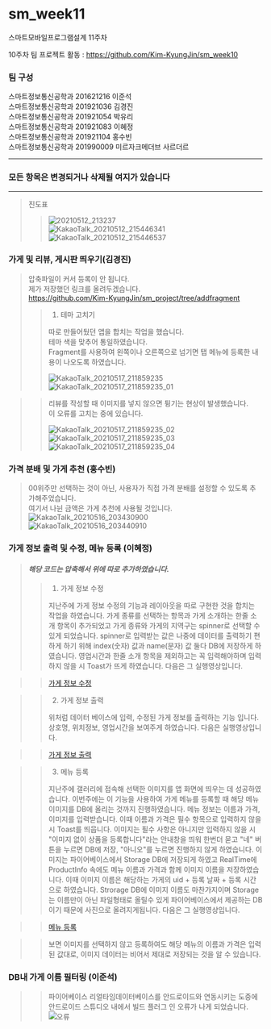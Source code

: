 # sm_week11
스마트모바일프로그램설계 11주차

10주차 팀 프로젝트 활동 : https://github.com/Kim-KyungJin/sm_week10

### 팀 구성   
스마트정보통신공학과 201621216 이준석   
스마트정보통신공학과 201921036 김경진   
스마트정보통신공학과 201921054 박유리   
스마트정보통신공학과 201921083 이혜정   
스마트정보통신공학과 201921104 홍수빈    
스마트정보통신공학과 201990009 미르자크메더브 사르더르    

   ***   
### 모든 항목은 변경되거나 삭제될 여지가 있습니다   
   ***   
   
   
>진도표
>>![20210512_213237](https://user-images.githubusercontent.com/76034369/117975623-d1ef7000-b369-11eb-9232-a562c93b3666.png)   
>>![KakaoTalk_20210512_215446341](https://user-images.githubusercontent.com/57963888/117978537-f1d46300-b36c-11eb-8867-f82abbd1c939.jpg)   
>>![KakaoTalk_20210512_215446537](https://user-images.githubusercontent.com/57963888/117978542-f3059000-b36c-11eb-805b-8ed434f123fc.jpg)   

### 가게 및 리뷰, 게시판 띄우기(김경진)
>
>압축파일이 커서 등록이 안 됩니다.   
>제가 저장했던 링크를 올려두겠습니다.   
>https://github.com/Kim-KyungJin/sm_project/tree/addfragment   
>>1. 테마 고치기   
>>
>>따로 만들어뒀던 앱을 합치는 작업을 했습니다.   
>>테마 색을 맞추어 통일하였습니다.   
>>Fragment를 사용하여 왼쪽이나 오른쪽으로 넘기면 탭 메뉴에 등록한 내용이 나오도록 하였습니다.   
>>
>>![KakaoTalk_20210517_211859235](https://user-images.githubusercontent.com/57963888/118488334-97654900-b756-11eb-94ce-6e74ed59dfff.png)
>>![KakaoTalk_20210517_211859235_01](https://user-images.githubusercontent.com/57963888/118488339-97fddf80-b756-11eb-85cb-ae2b37c17e8e.png)    
>>

>>리뷰를 작성할 때 이미지를 넣지 않으면 튕기는 현상이 발생했습니다.   
>>이 오류를 고치는 중에 있습니다.   
>>
>>![KakaoTalk_20210517_211859235_02](https://user-images.githubusercontent.com/57963888/118488399-a946ec00-b756-11eb-9584-6f26538da232.png)
>>![KakaoTalk_20210517_211859235_03](https://user-images.githubusercontent.com/57963888/118488404-aa781900-b756-11eb-8a1e-cdee2b569968.png)
>>![KakaoTalk_20210517_211859235_04](https://user-images.githubusercontent.com/57963888/118488410-aa781900-b756-11eb-8b1f-b4cf9ac1a295.png)   


### 가격 분배 및 가게 추천 (홍수빈)
>
>00위주만 선택하는 것이 아닌, 사용자가 직접 가격 분배를 설정할 수 있도록 추가해주었습니다.   
>여기서 나뉜 금액은 가게 추천에 사용될 것입니다.   
>![KakaoTalk_20210516_203430900](https://user-images.githubusercontent.com/57963888/118492019-8ae2ef80-b75a-11eb-89ed-c87b9413ae1b.jpg)
>![KakaoTalk_20210516_203440910](https://user-images.githubusercontent.com/57963888/118492021-8c141c80-b75a-11eb-84e5-174396c04710.jpg)   
  


### 가게 정보 출력 및 수정, 메뉴 등록 (이혜정)
>
> #### *해당 코드는 압축해서 위에 따로 추가하였습니다.*
> 
>> 1. 가게 정보 수정
>>
>> 지난주에 가게 정보 수정의 기능과 레이아웃을 따로 구현한 것을 합치는 작업을 하였습니다.
>> 가게 종류를 선택하는 항목과 가게 소개하는 한줄 소개 항목이 추가되었고 가게 종류와 가게의 지역구는 spinner로 선택할 수 있게 되었습니다.
>> spinner로 입력받는 값은 나중에 데이터를 출력하기 편하게 하기 위해 index(숫자) 값과 name(문자) 값 둘다 DB에 저장하게 하였습니다.
>> 영업시간과 한줄 소개 항목을 제외하고는 꼭 입력해야하며 입력하지 않을 시 Toast가 뜨게 하였습니다.
>> 다음은 그 실행영상입니다.

>> [가게 정보 수정](https://user-images.githubusercontent.com/79883808/118481209-2f126980-b74e-11eb-998b-3dad08712313.mp4)

>> 2. 가게 정보 출력
>> 
>> 위처럼 데이터 베이스에 입력, 수정된 가게 정보를 출력하는 기능 입니다.
>> 상호명, 위치정보, 영업시간을 보여주게 하였습니다.
>> 다음은 실행영상입니다.

>>[가게 정보 출력](https://user-images.githubusercontent.com/79883808/118482239-6a616800-b74f-11eb-910f-e2f8410eed5c.mp4)


>> 3. 메뉴 등록
>> 
>> 지난주에 갤러리에 접속해 선택한 이미지를 앱 화면에 띄우는 데 성공하였습니다.
>> 이번주에는 이 기능을 사용하여 가게 메뉴를 등록할 때 해당 메뉴 이미지를 DB에 올리는 것까지 진행하였습니다.
>> 메뉴 정보는 이름과 가격, 이미지를 입력받습니다. 이때 이름과 가격은 필수 항목으로 입력하지 않을 시 Toast를 띄웁니다.
>> 이미지는 필수 사항은 아니지만 입력하지 않을 시 "이미지 없이 상품을 등록합니다"라는 안내창을 띄워 한번더 묻고 "네" 버튼을 누르면 DB에 저장, "아니오"를 누르면 진행하지 않게 하였습니다.
>> 이미지는 파이어베이스에서 Storage DB에 저장되게 하였고 RealTime에 ProductInfo 속에도 메뉴 이름과 가격과 함께 이미지 이름을 저장하였습니다.
>> 이때 이미지 이름은 해당하는 가게의 uid + 등록 날짜 + 등록 시간으로 하였습니다.
>> Strorage DB에 이미지 이름도 마찬가지이며 Storage는 이름만이 아닌 파일형태로 올릴수 있게 파이어베이스에서 제공하는 DB이기 때문에 사진으로 올려지게됩니다.
>> 다음은 그 실행영상입니다.
 
>> [메뉴 등록](https://user-images.githubusercontent.com/79883808/118485909-f37a9e00-b753-11eb-9a70-169641ece6b6.mp4)

>> 보면 이미지를 선택하지 않고 등록하여도 해당 메뉴의 이름과 가격은 입력된 값대로, 이미지 데이터는 비어서 제대로 저장되는 것을 알 수 있습니다.
>> 

### DB내 가게 이름 필터링 (이준석)

>>파이어베이스 리얼타임데이터베이스를 안드로이드와 연동시키는 도중에 안드로이드 스튜디오 내에서 빌드 플러그 인 오류가 나게 되었습니다. 
>>![오류](https://user-images.githubusercontent.com/79889548/118489764-2b83e000-b758-11eb-8f49-ce65d1912737.PNG)
